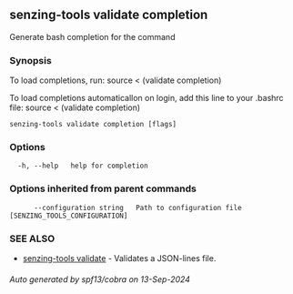 ## senzing-tools validate completion

Generate bash completion for the command

### Synopsis

To load completions, run:
source < (validate completion)

To load completions automaticallon on login, add this line to your .bashrc file:
source < (validate completion)


```
senzing-tools validate completion [flags]
```

### Options

```
  -h, --help   help for completion
```

### Options inherited from parent commands

```
      --configuration string   Path to configuration file [SENZING_TOOLS_CONFIGURATION]
```

### SEE ALSO

* [senzing-tools validate](senzing-tools_validate.md)	 - Validates a JSON-lines file.

###### Auto generated by spf13/cobra on 13-Sep-2024
